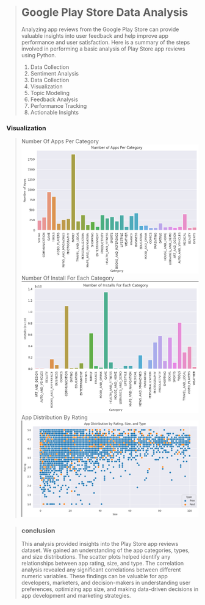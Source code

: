 > # Google Play Store Data Analysis 
> Analyzing app reviews from the Google Play Store can provide valuable insights into user feedback and help improve app performance and user satisfaction. Here is a summary of the steps involved in performing a basic analysis of Play Store app reviews using Python.
> 1. Data Collection
> 2. Sentiment Analysis
> 3. Data Collection
> 4. Visualization
> 5. Topic Modeling
> 6. Feedback Analysis
> 7. Performance Tracking
> 8. Actionable Insights

### Visualization
> Number Of Apps Per Category
![Number Of Apps Per Category](https://github.com/deepakkush02/Play-Store-Data-Analysis/blob/main/Number%20Of%20Apps%20Per%20Category.png)
> Number Of Install For Each Category
![Number Of Install For Each Category](https://github.com/deepakkush02/Play-Store-Data-Analysis/blob/main/Number%20Of%20Install%20For%20Each%20Category.png)
> App Distribution By Rating
![App Distribution By Rating](https://github.com/deepakkush02/Play-Store-Data-Analysis/blob/main/App%20Distribution%20By%20Rating.png)



> ### conclusion 
> This analysis provided insights into the Play Store app reviews dataset. We gained an understanding of the app categories, types, and size distributions. The scatter plots helped identify any relationships between app rating, size, and type. The correlation analysis revealed any significant correlations between different numeric variables.
> These findings can be valuable for app developers, marketers, and decision-makers in understanding user preferences, optimizing app size, and making data-driven decisions in app development and marketing strategies.
